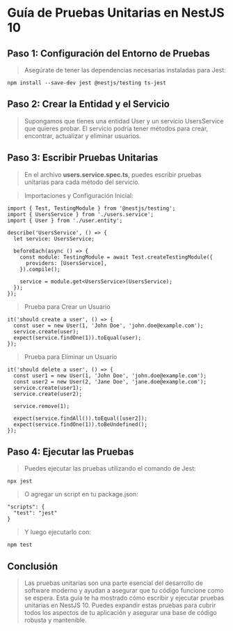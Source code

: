 # Guía de Pruebas Unitarias en NestJS 10

## Paso 1: Configuración del Entorno de Pruebas

> Asegúrate de tener las dependencias necesarias instaladas para Jest:

```
npm install --save-dev jest @nestjs/testing ts-jest
```

## Paso 2: Crear la Entidad y el Servicio

> Supongamos que tienes una entidad User y un servicio UsersService que quieres probar. El servicio podría tener métodos para crear, encontrar, actualizar y eliminar usuarios.

## Paso 3: Escribir Pruebas Unitarias

> En el archivo  **users.service.spec.ts**, puedes escribir pruebas unitarias para cada método del servicio.

> Importaciones y Configuración Inicial: 
```
import { Test, TestingModule } from '@nestjs/testing';
import { UsersService } from './users.service';
import { User } from './user.entity';

describe('UsersService', () => {
  let service: UsersService;

  beforeEach(async () => {
    const module: TestingModule = await Test.createTestingModule({
      providers: [UsersService],
    }).compile();

    service = module.get<UsersService>(UsersService);
  });
});
```
>Prueba para Crear un Usuario

```
it('should create a user', () => {
  const user = new User(1, 'John Doe', 'john.doe@example.com');
  service.create(user);
  expect(service.findOne(1)).toEqual(user);
});
```

> Prueba para Eliminar un Usuario

```
it('should delete a user', () => {
  const user1 = new User(1, 'John Doe', 'john.doe@example.com');
  const user2 = new User(2, 'Jane Doe', 'jane.doe@example.com');
  service.create(user1);
  service.create(user2);

  service.remove(1);

  expect(service.findAll()).toEqual([user2]);
  expect(service.findOne(1)).toBeUndefined();
});
```

## Paso 4: Ejecutar las Pruebas

>Puedes ejecutar las pruebas utilizando el comando de Jest:
```
npx jest
```
>O agregar un script en tu package.json:
```
"scripts": {
  "test": "jest"
}
```

>Y luego ejecutarlo con:

```
npm test
```

## Conclusión
>Las pruebas unitarias son una parte esencial del desarrollo de software moderno y ayudan a asegurar que tu código funcione como se espera. Esta guía te ha mostrado cómo escribir y ejecutar pruebas unitarias en NestJS 10. Puedes expandir estas pruebas para cubrir todos los aspectos de tu aplicación y asegurar una base de código robusta y mantenible.